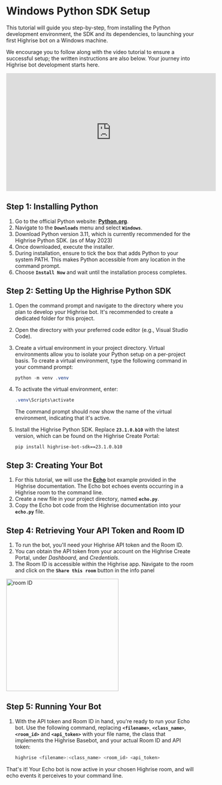 # Windows Python SDK Setup

This tutorial will guide you step-by-step, from installing the Python development environment, the SDK and its dependencies, to launching your first Highrise bot on a Windows machine.

We encourage you to follow along with the video tutorial to ensure a successful setup; the written instructions are also below. Your journey into Highrise bot development starts here.

<iframe width="560" height="315" src="https://www.youtube.com/embed/q8NYI8NYfgA" title="YouTube video player" frameborder="0" allow="accelerometer; autoplay; clipboard-write; encrypted-media; gyroscope; picture-in-picture; web-share" allowfullscreen></iframe>

## **Step 1: Installing Python**

1. Go to the official Python website: **[Python.org](https://www.python.org/)**.
2. Navigate to the **`Downloads`** menu and select **`Windows`**.
3. Download Python version 3.11, which is currently recommended for the Highrise Python SDK. (as of May 2023)
4. Once downloaded, execute the installer.
5. During installation, ensure to tick the box that adds Python to your system PATH. This makes Python accessible from any location in the command prompt.
6. Choose **`Install Now`** and wait until the installation process completes.

## **Step 2: Setting Up the Highrise Python SDK**

1. Open the command prompt and navigate to the directory where you plan to develop your Highrise bot. It's recommended to create a dedicated folder for this project.
2. Open the directory with your preferred code editor (e.g., Visual Studio Code).
3. Create a virtual environment in your project directory. Virtual environments allow you to isolate your Python setup on a per-project basis. To create a virtual environment, type the following command in your command prompt:
    
    ```powershell
    python -m venv .venv
    ```
    
4. To activate the virtual environment, enter:
    
    ```powershell
    .venv\Scripts\activate
    ```
    
    The command prompt should now show the name of the virtual environment, indicating that it's active.
    
5. Install the Highrise Python SDK. Replace **`23.1.0.b10`** with the latest version, which can be found on the Highrise Create Portal:
    
    ```
    pip install highrise-bot-sdk==23.1.0.b10
    ```
    

## **Step 3: Creating Your Bot**

1. For this tutorial, we will use the **[Echo](https://create.highrise.game/learn/guides/bots/examples/basics)** bot example provided in the Highrise documentation. The Echo bot echoes events occurring in a Highrise room to the command line.
2. Create a new file in your project directory, named **`echo.py`**.
3. Copy the Echo bot code from the Highrise documentation into your **`echo.py`** file.

## **Step 4: Retrieving Your API Token and Room ID**

1. To run the bot, you'll need your Highrise API token and the Room ID.
2. You can obtain the API token from your account on the Highrise Create Portal, under *Dashboard*, and *Credentials*.
3. The Room ID is accessible within the Highrise app. Navigate to the room and click on the **`Share this room`** button in the info panel

<img src="https://cdn-production.joinhighrise.com/create-portal/room_ID_a5a157d527.jpg" alt="room ID" width="300" />

## **Step 5: Running Your Bot**

1. With the API token and Room ID in hand, you're ready to run your Echo bot. Use the following command, replacing **`<filename>`**, **`<class_name>`**, **`<room_id>`** and **`<api_token>`** with your file name, the class that implements the Highrise Basebot, and your actual Room ID and API token:
    
    ```powershell
    highrise <filename>:<class_name> <room_id> <api_token>
    ```
    

That's it! Your Echo bot is now active in your chosen Highrise room, and will echo events it perceives to your command line.